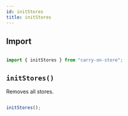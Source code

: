 ```yaml
---
id: initStores
title: initStores
---
```

## Import

```JavaScript

import { initStores } from "carry-on-store";

```

## `initStores()`

Removes all stores.

```JavaScript

initStores();

```
